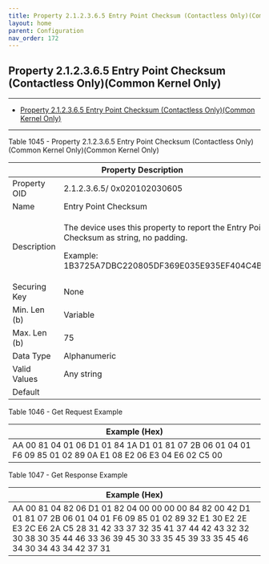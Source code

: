 ```yaml
---
title: Property 2.1.2.3.6.5 Entry Point Checksum (Contactless Only)(Common Kernel Only)
layout: home
parent: Configuration
nav_order: 172
---
```


## Property 2.1.2.3.6.5 Entry Point Checksum (Contactless Only)(Common Kernel Only)

---

- [Property 2.1.2.3.6.5 Entry Point Checksum (Contactless Only)(Common Kernel Only)](#property-212365-entry-point-checksum-contactless-onlycommon-kernel-only)

---


Table 1045 - Property 2.1.2.3.6.5 Entry Point Checksum (Contactless
Only)(Common Kernel Only)(Common Kernel Only)

<table>
<colgroup>
<col style="width: 14%" />
<col style="width: 85%" />
</colgroup>
<thead>
<tr>
<th colspan="2">Property Description</th>
</tr>
</thead>
<tbody>
<tr>
<td>Property OID</td>
<td>2.1.2.3.6.5/ 0x020102030605</td>
</tr>
<tr>
<td>Name</td>
<td>Entry Point Checksum</td>
</tr>
<tr>
<td>Description</td>
<td><p>The device uses this property to report the Entry Point Checksum
as string, no padding.</p>
<p>Example: 1B3725A7DBC220805DF369E035E935EF404C4B71</p></td>
</tr>
<tr>
<td>Securing Key</td>
<td>None</td>
</tr>
<tr>
<td>Min. Len (b)</td>
<td>Variable</td>
</tr>
<tr>
<td>Max. Len (b)</td>
<td>75</td>
</tr>
<tr>
<td>Data Type</td>
<td>Alphanumeric</td>
</tr>
<tr>
<td>Valid Values</td>
<td>Any string</td>
</tr>
<tr>
<td>Default</td>
<td></td>
</tr>
</tbody>
</table>

Table 1046 - Get Request Example

| Example (Hex) |
|----|
| AA 00 81 04 01 06 D1 01 84 1A D1 01 81 07 2B 06 01 04 01 F6 09 85 01 02 89 0A E1 08 E2 06 E3 04 E6 02 C5 00 |

Table 1047 - Get Response Example

| Example (Hex) |
|----|
| AA 00 81 04 82 06 D1 01 82 04 00 00 00 00 84 82 00 42 D1 01 81 07 2B 06 01 04 01 F6 09 85 01 02 89 32 E1 30 E2 2E E3 2C E6 2A C5 28 31 42 33 37 32 35 41 37 44 42 43 32 32 30 38 30 35 44 46 33 36 39 45 30 33 35 45 39 33 35 45 46 34 30 34 43 34 42 37 31 |

##
